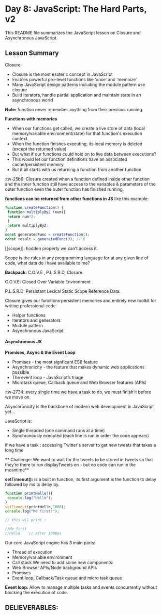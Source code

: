# Day 8: JavaScript: The Hard Parts, v2
This README file summarizes the JavaScript lesson on Closure and Asynchronous JavaScript.

## Lesson Summary

Closure
- Closure is the most esoteric concept in JavaScript
- Enables powerful pro-level functions like ‘once’ and ‘memoize’
- Many JavaScript design patterns including the module pattern use closure
- Build iterators, handle partial application and maintain state in an 
asynchronous world

**Note:** function never remember anything from their previous running.

**Functions with memories**
- When our functions get called, we create a live store of data (local 
memory/variable environment/state) for that function's execution context.
- When the function finishes executing, its local memory is deleted (except the returned value)
- But what if our functions could hold on to live data between executions? 
- This would let our function definitions have an associated cache/persistent memory
- But it all starts with us returning a function from another function

:tw-25b6: Closure created when a function defined inside other function and the inner function still have access to the variables & parameters of the outer function even the outer function has finished running.

**functions can be returned from other functions in JS** like this example:
```JavaScript
function createFunction() {
 function multiplyBy2 (num){
 return num*2;
 }
 return multiplyBy2;
}
const generatedFunc = createFunction();
const result = generatedFunc(3); // 6
```
[[scope]]: hodden property we can't access it.

Scope is the rules in any programmimg language for at any given line of code, what data do i have available to me?

**Backpack:** C.O.V.E , P.L.S.R.D, Closure.

C.O.V.E: Closed Over Variable Environment .

P.L.S.R.D: Persistant Lexical Static Scope Reference Data.

Closure gives our functions persistent memories and 
entirely new toolkit for writing professional code
- Helper functions
- Iterators and generators
- Module pattern
- Asynchronous JavaScript

#### Asynchronous  JS

**Promises, Async & the Event Loop**
- Promises - the most signficant ES6 feature
- Asynchronicity - the feature that makes dynamic web applications possible
- The event loop - JavaScript’s triage
- Microtask queue, Callback queue and Web Browser features (APIs)

:tw-2734: every single time we have a task to do, we must finish it before we move on.

Asynchronicity is the backbone of modern web development in JavaScript yet...

JavaScript is: 
- Single threaded (one command runs at a time)
- Synchronously executed (each line is run in order the code appears)

if we have a task : accessing Twitter's server to get new tweets that takes a long time

** Challenge: We want to wait for the tweets to be stored in tweets so that they’re there 
to run displayTweets on - but no code can run in the meantime**

**setTimeout():** is a built in function, its first argument is the function to delay followed by ms to delay by.

```JavaScript
function printHello(){
 console.log("Hello");
}
setTimeout(printHello,1000);
console.log("Me first!");

// this wil print :

//Me first
//Hello    // after 1000ms
```

Our core JavaScript engine has 3 main parts:
- Thread of execution
- Memory/variable environment
- Call stack
We need to add some new components:
- Web Browser APIs/Node background APIs
- Promises
- Event loop, Callback/Task queue and micro task queue

**Event loop:** Allow to manage multiple tasks and events concurrently without blocking the execution of code.

## DELIEVERABLES:
